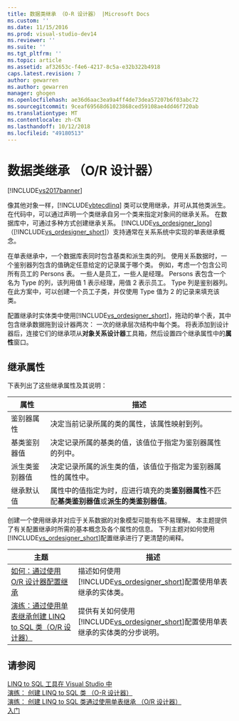 ```yaml
---
title: 数据类继承 （O-R 设计器） |Microsoft Docs
ms.custom: ''
ms.date: 11/15/2016
ms.prod: visual-studio-dev14
ms.reviewer: ''
ms.suite: ''
ms.tgt_pltfrm: ''
ms.topic: article
ms.assetid: af32653c-f4e6-4217-8c5a-e32b322b4918
caps.latest.revision: 7
author: gewarren
ms.author: gewarren
manager: ghogen
ms.openlocfilehash: ae36d6aac3ea9a4ff4de73dea57207b6f03abc72
ms.sourcegitcommit: 9ceaf69568d61023868ced59108ae4dd46f720ab
ms.translationtype: MT
ms.contentlocale: zh-CN
ms.lasthandoff: 10/12/2018
ms.locfileid: "49180513"
---
```

# <a name="data-class-inheritance-or-designer"></a>数据类继承 （O/R 设计器）
[!INCLUDE[vs2017banner](../includes/vs2017banner.md)]

  
像其他对象一样，[!INCLUDE[vbtecdlinq](../includes/vbtecdlinq-md.md)] 类可以使用继承，并可从其他类派生。 在代码中，可以通过声明一个类继承自另一个类来指定对象间的继承关系。 在数据库中，可通过多种方式创建继承关系。 [!INCLUDE[vs_ordesigner_long](../includes/vs-ordesigner-long-md.md)]（[!INCLUDE[vs_ordesigner_short](../includes/vs-ordesigner-short-md.md)]）支持通常在关系系统中实现的单表继承概念。  
  
 在单表继承中，一个数据库表同时包含基类和派生类的列。 使用关系数据时，一个鉴别器列包含的值确定任意给定的记录属于哪个类。 例如，考虑一个包含公司所有员工的 Persons 表。 一些人是员工，一些人是经理。 Persons 表包含一个名为 Type 的列，该列用值 1 表示经理，用值 2 表示员工。 Type 列是鉴别器列。 在此方案中，可以创建一个员工子类，并仅使用 Type 值为 2 的记录来填充该类。  
  
 配置继承时实体类中使用[!INCLUDE[vs_ordesigner_short](../includes/vs-ordesigner-short-md.md)]，拖动的单个表，其中包含继承数据拖到设计器两次： 一次的继承层次结构中每个类。 将表添加到设计器后，连接它们的继承项从**对象关系设计器**工具箱，然后设置四个继承属性中的**属性**窗口。  
  
## <a name="inheritance-properties"></a>继承属性  
 下表列出了这些继承属性及其说明：  
  
|属性|描述|  
|--------------|-----------------|  
|鉴别器属性|决定当前记录所属的类的属性，该属性映射到列。|  
|基类鉴别器值|决定记录所属的基类的值，该值位于指定为鉴别器属性的列中。|  
|派生类鉴别器值|决定记录所属的派生类的值，该值位于指定为鉴别器属性的属性中。|  
|继承默认值|属性中的值指定为时，应进行填充的类**鉴别器属性**不匹配**基类鉴别器值**或**派生的类鉴别器值**。|  
  
 创建一个使用继承并对应于关系数据的对象模型可能有些不易理解。 本主题提供了有关配置继承时所需的基本概念及各个属性的信息。 下列主题对如何使用 [!INCLUDE[vs_ordesigner_short](../includes/vs-ordesigner-short-md.md)]配置继承进行了更清楚的阐释。  
  
|主题|描述|  
|-----------|-----------------|  
|[如何：通过使用 O/R 设计器配置继承](../data-tools/how-to-configure-inheritance-by-using-the-o-r-designer.md)|描述如何使用 [!INCLUDE[vs_ordesigner_short](../includes/vs-ordesigner-short-md.md)]配置使用单表继承的实体类。|  
|[演练：通过使用单表继承创建 LINQ to SQL 类（O/R 设计器）](../data-tools/walkthrough-creating-linq-to-sql-classes-by-using-single-table-inheritance-o-r-designer.md)|提供有关如何使用 [!INCLUDE[vs_ordesigner_short](../includes/vs-ordesigner-short-md.md)]配置使用单表继承的实体类的分步说明。|  
  
## <a name="see-also"></a>请参阅  
 [LINQ to SQL 工具在 Visual Studio 中](../data-tools/linq-to-sql-tools-in-visual-studio2.md)   
 [演练： 创建 LINQ to SQL 类 （O-R 设计器）](http://msdn.microsoft.com/library/35aad4a4-2e8a-46e2-ae09-5fbfd333c233)   
 [演练： 创建 LINQ to SQL 类通过使用单表继承 （O/R 设计器）](../data-tools/walkthrough-creating-linq-to-sql-classes-by-using-single-table-inheritance-o-r-designer.md)   
 [入门](http://msdn.microsoft.com/library/db8a557a-fef8-4f4f-bb91-8cff7250ee25)

